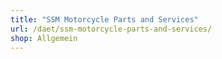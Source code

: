 ```yaml
---
title: "SSM Motorcycle Parts and Services"
url: /daet/ssm-motorcycle-parts-and-services/
shop: Allgemein
---
```

